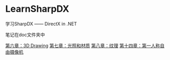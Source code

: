 # LearnSharpDX
学习SharpDX —— DirectX in .NET

笔记在doc文件夹中

[第六章：3D Drawing](https://github.com/TangZiheng2018/LearnSharpDX/blob/master/doc/README.md)
[第七章：光照和材质](https://github.com/TangZiheng2018/LearnSharpDX/blob/master/doc/Chapter7.md)
[第八章：纹理](https://github.com/TangZiheng2018/LearnSharpDX/blob/master/doc/Chapter8.md)
[第十四章：第一人称自由摄像机](https://github.com/TangZiheng2018/LearnSharpDX/blob/master/doc/Chapter14.md)
